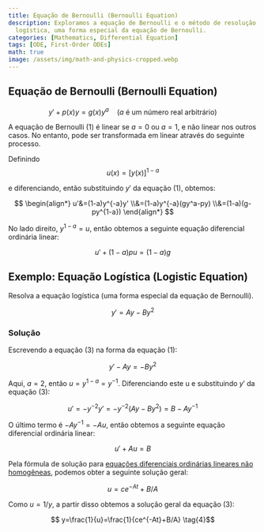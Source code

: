 ```yaml
---
title: Equação de Bernoulli (Bernoulli Equation)
description: Exploramos a equação de Bernoulli e o método de resolução da equação
  logística, uma forma especial da equação de Bernoulli.
categories: [Mathematics, Differential Equation]
tags: [ODE, First-Order ODEs]
math: true
image: /assets/img/math-and-physics-cropped.webp
---
```

## Equação de Bernoulli (Bernoulli Equation)

$$ y'+p(x)y=g(x)y^a\quad \text{(}a\text{ é um número real arbitrário)}  \tag{1} $$

A equação de Bernoulli (1) é linear se $a=0$ ou $a=1$, e não linear nos outros casos. No entanto, pode ser transformada em linear através do seguinte processo.

Definindo $$ u(x)=[y(x)]^{1-a} $$

e diferenciando, então substituindo $y'$ da equação (1), obtemos:

$$ \begin{align*}
u'&=(1-a)y^{-a}y'
\\&=(1-a)y^{-a}(gy^a-py) 
\\&=(1-a)(g-py^{1-a})
\end{align*} $$

No lado direito, $y^{1-a}=u$, então obtemos a seguinte equação diferencial ordinária linear:

$$ u'+(1-a)pu=(1-a)g \tag{2} $$

## Exemplo: Equação Logística (Logistic Equation)
Resolva a equação logística (uma forma especial da equação de Bernoulli).

$$ y'=Ay-By^2 \tag{3} $$

### Solução
Escrevendo a equação (3) na forma da equação (1):

$$ y'-Ay=-By^2 $$

Aqui, $a=2$, então $u=y^{1-a}=y^{-1}$. Diferenciando este u e substituindo $y'$ da equação (3):

$$ u'=-y^{-2}y'=-y^{-2}(Ay-By^2)=B-Ay^{-1} $$

O último termo é $-Ay^{-1}=-Au$, então obtemos a seguinte equação diferencial ordinária linear:

$$ u'+Au=B $$

Pela fórmula de solução para [equações diferenciais ordinárias lineares não homogêneas](/posts/Solution-of-First-Order-Linear-ODE/#equação-diferencial-ordinária-linear-não-homogênea), podemos obter a seguinte solução geral:

$$ u=ce^{-At}+B/A $$

Como $u=1/y$, a partir disso obtemos a solução geral da equação (3):

$$ y=\frac{1}{u}=\frac{1}{ce^{-At}+B/A} \tag{4}$$
